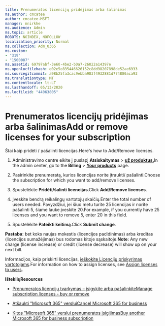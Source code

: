 ```yaml
---
title: Prenumeratos licencijų pridėjimas arba šalinimas
ms.author: cmcatee
author: cmcatee-MSFT
manager: mnirkhe
ms.audience: Admin
ms.topic: article
ROBOTS: NOINDEX, NOFOLLOW
localization_priority: Normal
ms.collection: Adm_O365
ms.custom:
- "319"
- "1500007"
ms.assetid: 69797abf-3e60-4be2-b0a7-26022a14397e
ms.openlocfilehash: e02e5e835446626152c8dd98207898de52ae6933
ms.sourcegitcommit: a98b25fa3cac9ebba983f4932881d774880aca93
ms.translationtype: MT
ms.contentlocale: lt-LT
ms.lasthandoff: 05/13/2020
ms.locfileid: "44063805"
---
```

# <a name="add-or-remove-licenses-for-your-subscription"></a><span data-ttu-id="421f4-102">Prenumeratos licencijų pridėjimas arba šalinimas</span><span class="sxs-lookup"><span data-stu-id="421f4-102">Add or remove licenses for your subscription</span></span>

<span data-ttu-id="421f4-103">Štai kaip pridėti / pašalinti licencijas.</span><span class="sxs-lookup"><span data-stu-id="421f4-103">Here's how to Add/Remove licenses.</span></span>
  
1. <span data-ttu-id="421f4-104">Administravimo centre eikite į puslapį **Atsiskaitymas** \> **[už produktus.](https://go.microsoft.com/fwlink/p/?linkid=842054)**</span><span class="sxs-lookup"><span data-stu-id="421f4-104">In the admin center, go to the **Billing** \> **[Your products](https://go.microsoft.com/fwlink/p/?linkid=842054)** page.</span></span>

2. <span data-ttu-id="421f4-105">Pasirinkite prenumeratą, kurios licencijas norite įtraukti/ pašalinti.</span><span class="sxs-lookup"><span data-stu-id="421f4-105">Choose the subscription for which you want to add/remove licenses.</span></span>

3. <span data-ttu-id="421f4-106">Spustelėkite **Pridėti/šalinti licencijas**.</span><span class="sxs-lookup"><span data-stu-id="421f4-106">Click **Add/Remove licenses**.</span></span>

4. <span data-ttu-id="421f4-107">Įveskite bendrą reikalingų vartotojų skaičių.</span><span class="sxs-lookup"><span data-stu-id="421f4-107">Enter the total number of users needed.</span></span> <span data-ttu-id="421f4-108">Pavyzdžiui, jei šiuo metu turite 25 licencijas ir norite pašalinti 5, šiame lauke įveskite 20.</span><span class="sxs-lookup"><span data-stu-id="421f4-108">For example, if you currently have 25 licenses and you want to remove 5, enter 20 in this field.</span></span>

5. <span data-ttu-id="421f4-109">Spustelėkite **Pateikti keitimą**.</span><span class="sxs-lookup"><span data-stu-id="421f4-109">Click **Submit change**.</span></span>

<span data-ttu-id="421f4-110">**Pastaba:** bet koks naujas mokestis (licencijos padidinimas) arba kreditas (licencijos sumažėjimas) bus rodomas kitoje sąskaitoje.</span><span class="sxs-lookup"><span data-stu-id="421f4-110">**Note**: Any new charge (license increase) or credit (license decrease) will show up on your next bill.</span></span>

<span data-ttu-id="421f4-111">Informacijos, kaip priskirti licencijas, [ieškokite Licencijų priskyrimas vartotojams](https://docs.microsoft.com/microsoft-365/admin/manage/assign-licenses-to-users).</span><span class="sxs-lookup"><span data-stu-id="421f4-111">For information on how to assign licenses, see [Assign licenses to users](https://docs.microsoft.com/microsoft-365/admin/manage/assign-licenses-to-users).</span></span>

<span data-ttu-id="421f4-112">**Išteklių**</span><span class="sxs-lookup"><span data-stu-id="421f4-112">**Resources**</span></span>
  
- [<span data-ttu-id="421f4-113">Prenumeratos licencijų tvarkymas – įsigykite arba pašalinkite</span><span class="sxs-lookup"><span data-stu-id="421f4-113">Manage subscription licenses - buy or remove</span></span>](https://docs.microsoft.com/microsoft-365/commerce/licenses/buy-licenses)

- [<span data-ttu-id="421f4-114">Atšaukti "Microsoft 365" verslui</span><span class="sxs-lookup"><span data-stu-id="421f4-114">Cancel Microsoft 365 for business</span></span>](https://support.office.com/article/Cancel-Office-365-for-business-b1bc0bef-4608-4601-813a-cdd9f746709a)

- [<span data-ttu-id="421f4-115">Kitos "Microsoft 365" verslui prenumeratos įsigijimas</span><span class="sxs-lookup"><span data-stu-id="421f4-115">Buy another Microsoft 365 for business subscription</span></span>](https://support.office.com/article/Buy-another-Office-365-for-business-subscription-fab3b86c-3359-4042-8692-5d4dc7550b7c)
